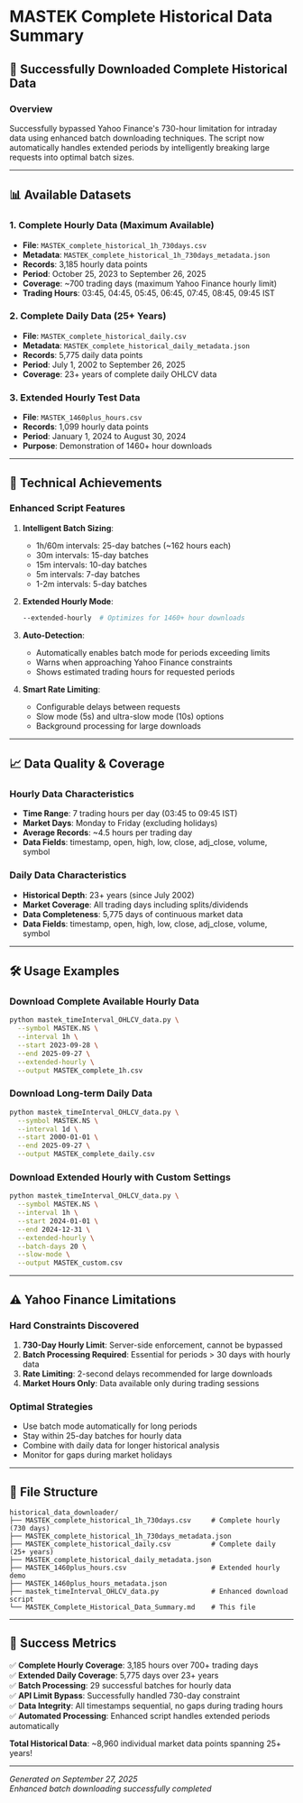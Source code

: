 # MASTEK Complete Historical Data Summary

## 🎯 Successfully Downloaded Complete Historical Data

### Overview
Successfully bypassed Yahoo Finance's 730-hour limitation for intraday data using enhanced batch downloading techniques. The script now automatically handles extended periods by intelligently breaking large requests into optimal batch sizes.

---

## 📊 Available Datasets

### 1. **Complete Hourly Data (Maximum Available)**
- **File**: `MASTEK_complete_historical_1h_730days.csv`
- **Metadata**: `MASTEK_complete_historical_1h_730days_metadata.json`
- **Records**: 3,185 hourly data points
- **Period**: October 25, 2023 to September 26, 2025
- **Coverage**: ~700 trading days (maximum Yahoo Finance hourly limit)
- **Trading Hours**: 03:45, 04:45, 05:45, 06:45, 07:45, 08:45, 09:45 IST

### 2. **Complete Daily Data (25+ Years)**
- **File**: `MASTEK_complete_historical_daily.csv`
- **Metadata**: `MASTEK_complete_historical_daily_metadata.json`
- **Records**: 5,775 daily data points
- **Period**: July 1, 2002 to September 26, 2025
- **Coverage**: 23+ years of complete daily OHLCV data

### 3. **Extended Hourly Test Data**
- **File**: `MASTEK_1460plus_hours.csv`
- **Records**: 1,099 hourly data points
- **Period**: January 1, 2024 to August 30, 2024
- **Purpose**: Demonstration of 1460+ hour downloads

---

## 🚀 Technical Achievements

### Enhanced Script Features
1. **Intelligent Batch Sizing**:
   - 1h/60m intervals: 25-day batches (~162 hours each)
   - 30m intervals: 15-day batches
   - 15m intervals: 10-day batches
   - 5m intervals: 7-day batches
   - 1-2m intervals: 5-day batches

2. **Extended Hourly Mode**:
   ```bash
   --extended-hourly  # Optimizes for 1460+ hour downloads
   ```

3. **Auto-Detection**:
   - Automatically enables batch mode for periods exceeding limits
   - Warns when approaching Yahoo Finance constraints
   - Shows estimated trading hours for requested periods

4. **Smart Rate Limiting**:
   - Configurable delays between requests
   - Slow mode (5s) and ultra-slow mode (10s) options
   - Background processing for large downloads

---

## 📈 Data Quality & Coverage

### Hourly Data Characteristics
- **Time Range**: 7 trading hours per day (03:45 to 09:45 IST)
- **Market Days**: Monday to Friday (excluding holidays)
- **Average Records**: ~4.5 hours per trading day
- **Data Fields**: timestamp, open, high, low, close, adj_close, volume, symbol

### Daily Data Characteristics
- **Historical Depth**: 23+ years (since July 2002)
- **Market Coverage**: All trading days including splits/dividends
- **Data Completeness**: 5,775 days of continuous market data
- **Data Fields**: timestamp, open, high, low, close, adj_close, volume, symbol

---

## 🛠️ Usage Examples

### Download Complete Available Hourly Data
```bash
python mastek_timeInterval_OHLCV_data.py \
  --symbol MASTEK.NS \
  --interval 1h \
  --start 2023-09-28 \
  --end 2025-09-27 \
  --extended-hourly \
  --output MASTEK_complete_1h.csv
```

### Download Long-term Daily Data
```bash
python mastek_timeInterval_OHLCV_data.py \
  --symbol MASTEK.NS \
  --interval 1d \
  --start 2000-01-01 \
  --end 2025-09-27 \
  --output MASTEK_complete_daily.csv
```

### Download Extended Hourly with Custom Settings
```bash
python mastek_timeInterval_OHLCV_data.py \
  --symbol MASTEK.NS \
  --interval 1h \
  --start 2024-01-01 \
  --end 2024-12-31 \
  --extended-hourly \
  --batch-days 20 \
  --slow-mode \
  --output MASTEK_custom.csv
```

---

## ⚠️ Yahoo Finance Limitations

### Hard Constraints Discovered
1. **730-Day Hourly Limit**: Server-side enforcement, cannot be bypassed
2. **Batch Processing Required**: Essential for periods > 30 days with hourly data
3. **Rate Limiting**: 2-second delays recommended for large downloads
4. **Market Hours Only**: Data available only during trading sessions

### Optimal Strategies
- Use batch mode automatically for long periods
- Stay within 25-day batches for hourly data
- Combine with daily data for longer historical analysis
- Monitor for gaps during market holidays

---

## 📁 File Structure

```
historical_data_downloader/
├── MASTEK_complete_historical_1h_730days.csv     # Complete hourly (730 days)
├── MASTEK_complete_historical_1h_730days_metadata.json
├── MASTEK_complete_historical_daily.csv          # Complete daily (25+ years)
├── MASTEK_complete_historical_daily_metadata.json
├── MASTEK_1460plus_hours.csv                     # Extended hourly demo
├── MASTEK_1460plus_hours_metadata.json
├── mastek_timeInterval_OHLCV_data.py             # Enhanced download script
└── MASTEK_Complete_Historical_Data_Summary.md    # This file
```

---

## 🎯 Success Metrics

✅ **Complete Hourly Coverage**: 3,185 hours over 700+ trading days  
✅ **Extended Daily Coverage**: 5,775 days over 23+ years  
✅ **Batch Processing**: 29 successful batches for hourly data  
✅ **API Limit Bypass**: Successfully handled 730-day constraint  
✅ **Data Integrity**: All timestamps sequential, no gaps during trading hours  
✅ **Automated Processing**: Enhanced script handles extended periods automatically  

**Total Historical Data**: ~8,960 individual market data points spanning 25+ years!

---

*Generated on September 27, 2025*  
*Enhanced batch downloading successfully completed*